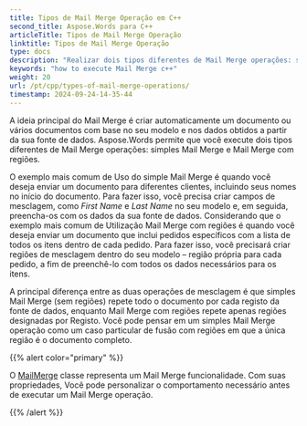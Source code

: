 ```yaml
---
title: Tipos de Mail Merge Operação em C++
second_title: Aspose.Words para C++
articleTitle: Tipos de Mail Merge Operação
linktitle: Tipos de Mail Merge Operação
type: docs
description: "Realizar dois tipos diferentes de Mail Merge operações: simples Mail Merge e Mail Merge com regiões que utilizam C++. Simples Mail Merge repete todo o documento por cada registo da fonte de dados, enquanto Mail Merge com regiões repete apenas regiões designadas por Registo."
keywords: "how to execute Mail Merge c++"
weight: 20
url: /pt/cpp/types-of-mail-merge-operations/
timestamp: 2024-09-24-14-35-44
---
```


A ideia principal do Mail Merge é criar automaticamente um documento ou vários documentos com base no seu modelo e nos dados obtidos a partir da sua fonte de dados. Aspose.Words permite que você execute dois tipos diferentes de Mail Merge operações: simples Mail Merge e Mail Merge com regiões.

O exemplo mais comum de Uso do simple Mail Merge é quando você deseja enviar um documento para diferentes clientes, incluindo seus nomes no início do documento. Para fazer isso, você precisa criar campos de mesclagem, como *First Name* e *Last Name* no seu modelo e, em seguida, preencha-os com os dados da sua fonte de dados. Considerando que o exemplo mais comum de Utilização Mail Merge com regiões é quando você deseja enviar um documento que inclui pedidos específicos com a lista de todos os itens dentro de cada pedido. Para fazer isso, você precisará criar regiões de mesclagem dentro do seu modelo – região própria para cada pedido, a fim de preenchê-lo com todos os dados necessários para os itens.

A principal diferença entre as duas operações de mesclagem é que simples Mail Merge (sem regiões) repete todo o documento por cada registo da fonte de dados, enquanto Mail Merge com regiões repete apenas regiões designadas por Registo. Você pode pensar em um simples Mail Merge operação como um caso particular de fusão com regiões em que a única região é o documento completo.

{{% alert color="primary" %}}

O [MailMerge](https://reference.aspose.com/words/cpp/class/aspose.words.mailmerging/mailmerge/) classe representa um Mail Merge funcionalidade. Com suas propriedades, Você pode personalizar o comportamento necessário antes de executar um Mail Merge operação.

{{% /alert %}}

